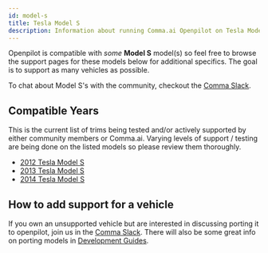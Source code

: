 ```yaml
---
id: model-s
title: Tesla Model S
description: Information about running Comma.ai Openpilot on Tesla Model S vehicles.
---
```


Openpilot is compatible with *some* **Model S** model(s) so feel free to browse the support pages for these models below for additional specifics.
The goal is to support as many vehicles as possible.

To chat about Model S's with the community, checkout the  [Comma Slack](https://slack.comma.ai).
## Compatible Years

This is the current list of trims being tested and/or actively supported by either community members or Comma.ai.
Varying levels of support / testing are being done on the listed models so please review them thoroughly.

* [2012 Tesla Model S](/vehicles/tesla/model-s/2012-tesla-model-s/)
* [2013 Tesla Model S](/vehicles/tesla/model-s/2013-tesla-model-s/)
* [2014 Tesla Model S](/vehicles/tesla/model-s/2014-tesla-model-s/)

## How to add support for a vehicle

If you own an unsupported vehicle but are interested in discussing porting it to openpilot, join us in the [Comma Slack](https://slack.comma.ai).
There will also be some great info on porting models in [Development Guides](../../development/guides/).

